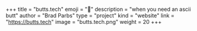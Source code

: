 +++
title = "butts.tech"
emoji = "🔞️"
description = "when you need an ascii butt"
author = "Brad Parbs"
type = "project"
kind = "website"
link = "https://butts.tech"
image = "butts.tech.png"
weight = 20
+++
